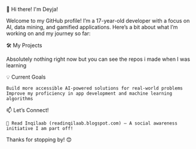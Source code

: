 👋 Hi there! I'm Deyja!

Welcome to my GitHub profile! I’m a 17-year-old developer with a focus on AI, data mining, and gamified applications. Here’s a bit about what I’m working on and my journey so far:


🛠 My Projects

Absolutely nothing right now but you can see the repos i made when I was learning


💡 Current Goals

    Build more accessible AI-powered solutions for real-world problems
    Improve my proficiency in app development and machine learning algorithms

📫 Let’s Connect!

    📝 Read Inqilaab (readinqilaab.blogspot.com) – A social awareness initiative I am part off!

Thanks for stopping by! 😊
